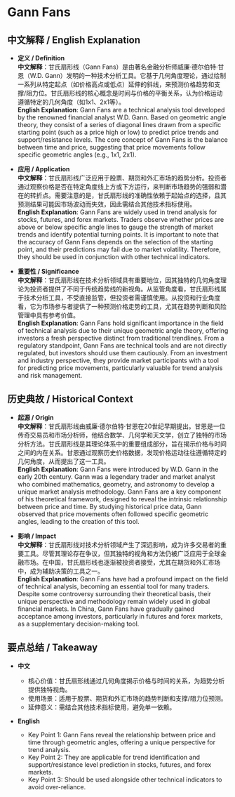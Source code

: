 # Gann Fans

## 中文解释 / English Explanation

* **定义 / Definition**  
  **中文解释**：甘氏扇形线（Gann Fans）是由著名金融分析师威廉·德尔伯特·甘恩（W.D. Gann）发明的一种技术分析工具。它基于几何角度理论，通过绘制一系列从特定起点（如价格高点或低点）延伸的斜线，来预测价格趋势和支撑/阻力位。甘氏扇形线的核心概念是时间与价格的平衡关系，认为价格运动遵循特定的几何角度（如1x1、2x1等）。  
  **English Explanation**: Gann Fans are a technical analysis tool developed by the renowned financial analyst W.D. Gann. Based on geometric angle theory, they consist of a series of diagonal lines drawn from a specific starting point (such as a price high or low) to predict price trends and support/resistance levels. The core concept of Gann Fans is the balance between time and price, suggesting that price movements follow specific geometric angles (e.g., 1x1, 2x1).

* **应用 / Application**  
  **中文解释**：甘氏扇形线广泛应用于股票、期货和外汇市场的趋势分析。投资者通过观察价格是否在特定角度线上方或下方运行，来判断市场趋势的强弱和潜在的转折点。需要注意的是，甘氏扇形线的准确性依赖于起始点的选择，且其预测结果可能因市场波动而失效，因此需结合其他技术指标使用。  
  **English Explanation**: Gann Fans are widely used in trend analysis for stocks, futures, and forex markets. Traders observe whether prices are above or below specific angle lines to gauge the strength of market trends and identify potential turning points. It is important to note that the accuracy of Gann Fans depends on the selection of the starting point, and their predictions may fail due to market volatility. Therefore, they should be used in conjunction with other technical indicators.

* **重要性 / Significance**  
  **中文解释**：甘氏扇形线在技术分析领域具有重要地位，因其独特的几何角度理论为投资者提供了不同于传统趋势线的新视角。从监管角度看，甘氏扇形线属于技术分析工具，不受直接监管，但投资者需谨慎使用。从投资和行业角度看，它为市场参与者提供了一种预测价格走势的工具，尤其在趋势判断和风险管理中具有参考价值。  
  **English Explanation**: Gann Fans hold significant importance in the field of technical analysis due to their unique geometric angle theory, offering investors a fresh perspective distinct from traditional trendlines. From a regulatory standpoint, Gann Fans are technical tools and are not directly regulated, but investors should use them cautiously. From an investment and industry perspective, they provide market participants with a tool for predicting price movements, particularly valuable for trend analysis and risk management.

## 历史典故 / Historical Context

* **起源 / Origin**  
  **中文解释**：甘氏扇形线由威廉·德尔伯特·甘恩在20世纪早期提出。甘恩是一位传奇交易员和市场分析师，他结合数学、几何学和天文学，创立了独特的市场分析方法。甘氏扇形线是其理论体系中的重要组成部分，旨在揭示价格与时间之间的内在关系。甘恩通过观察历史价格数据，发现价格运动往往遵循特定的几何角度，从而提出了这一工具。  
  **English Explanation**: Gann Fans were introduced by W.D. Gann in the early 20th century. Gann was a legendary trader and market analyst who combined mathematics, geometry, and astronomy to develop a unique market analysis methodology. Gann Fans are a key component of his theoretical framework, designed to reveal the intrinsic relationship between price and time. By studying historical price data, Gann observed that price movements often followed specific geometric angles, leading to the creation of this tool.

* **影响 / Impact**  
  **中文解释**：甘氏扇形线对技术分析领域产生了深远影响，成为许多交易者的重要工具。尽管其理论存在争议，但其独特的视角和方法仍被广泛应用于全球金融市场。在中国，甘氏扇形线也逐渐被投资者接受，尤其在期货和外汇市场中，成为辅助决策的工具之一。  
  **English Explanation**: Gann Fans have had a profound impact on the field of technical analysis, becoming an essential tool for many traders. Despite some controversy surrounding their theoretical basis, their unique perspective and methodology remain widely used in global financial markets. In China, Gann Fans have gradually gained acceptance among investors, particularly in futures and forex markets, as a supplementary decision-making tool.

## 要点总结 / Takeaway

* **中文**  
  - 核心价值：甘氏扇形线通过几何角度揭示价格与时间的关系，为趋势分析提供独特视角。  
  - 使用场景：适用于股票、期货和外汇市场的趋势判断和支撑/阻力位预测。  
  - 延伸意义：需结合其他技术指标使用，避免单一依赖。  

* **English**  
  - Key Point 1: Gann Fans reveal the relationship between price and time through geometric angles, offering a unique perspective for trend analysis.  
  - Key Point 2: They are applicable for trend identification and support/resistance level prediction in stocks, futures, and forex markets.  
  - Key Point 3: Should be used alongside other technical indicators to avoid over-reliance.